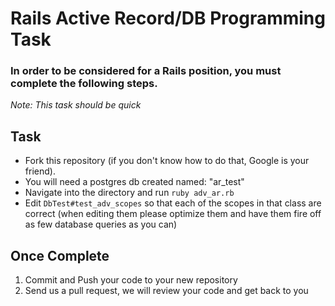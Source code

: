 # Rails Active Record/DB Programming Task

### In order to be considered for a Rails position, you must complete the following steps.
*Note: This task should be quick*

## Task

- Fork this repository (if you don't know how to do that, Google is your friend).
- You will need a postgres db created named: "ar_test"
- Navigate into the directory and run `ruby adv_ar.rb`
- Edit `DbTest#test_adv_scopes` so that each of the scopes in that class are correct (when editing them please optimize them and have them fire off as few database queries as you can)

## Once Complete
1. Commit and Push your code to your new repository
2. Send us a pull request, we will review your code and get back to you